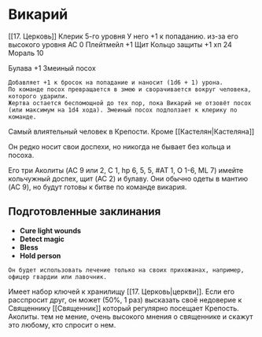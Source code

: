 # Викарий
[[17. Церковь]]
Клерик 5-го уровня
У него +1 к попаданию. из-за его высокого уровня
AC 0 
Плейтмейл  +1
Щит 
Кольцо защиты +1
хп 24
Mораль 10

Булава +1
Змеиный посох
```
Добавляет +1 к бросок на попадание и наносит (1d6 + 1) урона.
По команде посох превращается в змею и сворачивается вокруг человека, которого ударили. 
Жертва остается беспомощной до тех пор, пока Викарий не отзовёт посох (или максимум на 1d4 хода). Змеиный посох подползает к клерику по команде.
```

Самый влиятельный человек в Крепости. Кроме [[Кастелян|Кастеляна]]

Он редко носит свои доспехи,  но никогда не бывает без кольца и посоха. 

Его три Аколиты (AC 9 или 2, C 1, hp 6, 5, 5, #AT 1, O 1-6, ML 7) имейте кольчужный доспех, щит (AC 2) и булаву. Они обычно одеты в мантию (AC 9), но будут готовы к битве по команде викария.

## Подготовленные заклинания
- **Cure light wounds**
- **Detect magic**
- **Bless**
- **Hold person**
```
Он будет использовать лечение только на своих прихожанах, например, офицер гвардии или лавочник. 
```


Имеет набор ключей к хранилищу [[17. Церковь|церкви]].
Если его расспросит друг, он может (50%, 1 раз) высказать своё недоверие к Священнику [[Священник]] который регулярно посещает Крепость. Аколиты. тем не мение, очень высокого мнения о священнике и скажут это любому, кто спросит о нем.

